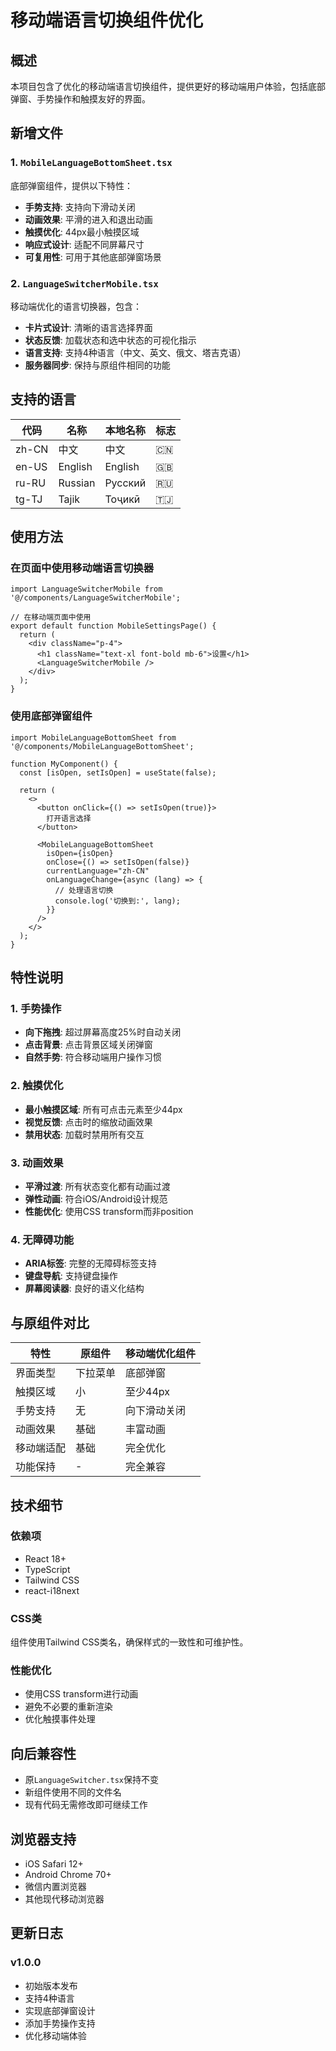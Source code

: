 # 移动端语言切换组件优化

## 概述

本项目包含了优化的移动端语言切换组件，提供更好的移动端用户体验，包括底部弹窗、手势操作和触摸友好的界面。

## 新增文件

### 1. `MobileLanguageBottomSheet.tsx`
底部弹窗组件，提供以下特性：
- **手势支持**: 支持向下滑动关闭
- **动画效果**: 平滑的进入和退出动画
- **触摸优化**: 44px最小触摸区域
- **响应式设计**: 适配不同屏幕尺寸
- **可复用性**: 可用于其他底部弹窗场景

### 2. `LanguageSwitcherMobile.tsx`
移动端优化的语言切换器，包含：
- **卡片式设计**: 清晰的语言选择界面
- **状态反馈**: 加载状态和选中状态的可视化指示
- **语言支持**: 支持4种语言（中文、英文、俄文、塔吉克语）
- **服务器同步**: 保持与原组件相同的功能

## 支持的语言

| 代码 | 名称 | 本地名称 | 标志 |
|------|------|----------|------|
| zh-CN | 中文 | 中文 | 🇨🇳 |
| en-US | English | English | 🇬🇧 |
| ru-RU | Russian | Русский | 🇷🇺 |
| tg-TJ | Tajik | Тоҷикӣ | 🇹🇯 |

## 使用方法

### 在页面中使用移动端语言切换器

```tsx
import LanguageSwitcherMobile from '@/components/LanguageSwitcherMobile';

// 在移动端页面中使用
export default function MobileSettingsPage() {
  return (
    <div className="p-4">
      <h1 className="text-xl font-bold mb-6">设置</h1>
      <LanguageSwitcherMobile />
    </div>
  );
}
```

### 使用底部弹窗组件

```tsx
import MobileLanguageBottomSheet from '@/components/MobileLanguageBottomSheet';

function MyComponent() {
  const [isOpen, setIsOpen] = useState(false);
  
  return (
    <>
      <button onClick={() => setIsOpen(true)}>
        打开语言选择
      </button>
      
      <MobileLanguageBottomSheet
        isOpen={isOpen}
        onClose={() => setIsOpen(false)}
        currentLanguage="zh-CN"
        onLanguageChange={async (lang) => {
          // 处理语言切换
          console.log('切换到:', lang);
        }}
      />
    </>
  );
}
```

## 特性说明

### 1. 手势操作
- **向下拖拽**: 超过屏幕高度25%时自动关闭
- **点击背景**: 点击背景区域关闭弹窗
- **自然手势**: 符合移动端用户操作习惯

### 2. 触摸优化
- **最小触摸区域**: 所有可点击元素至少44px
- **视觉反馈**: 点击时的缩放动画效果
- **禁用状态**: 加载时禁用所有交互

### 3. 动画效果
- **平滑过渡**: 所有状态变化都有动画过渡
- **弹性动画**: 符合iOS/Android设计规范
- **性能优化**: 使用CSS transform而非position

### 4. 无障碍功能
- **ARIA标签**: 完整的无障碍标签支持
- **键盘导航**: 支持键盘操作
- **屏幕阅读器**: 良好的语义化结构

## 与原组件对比

| 特性 | 原组件 | 移动端优化组件 |
|------|--------|----------------|
| 界面类型 | 下拉菜单 | 底部弹窗 |
| 触摸区域 | 小 | 至少44px |
| 手势支持 | 无 | 向下滑动关闭 |
| 动画效果 | 基础 | 丰富动画 |
| 移动端适配 | 基础 | 完全优化 |
| 功能保持 | - | 完全兼容 |

## 技术细节

### 依赖项
- React 18+
- TypeScript
- Tailwind CSS
- react-i18next

### CSS类
组件使用Tailwind CSS类名，确保样式的一致性和可维护性。

### 性能优化
- 使用CSS transform进行动画
- 避免不必要的重新渲染
- 优化触摸事件处理

## 向后兼容性

- 原`LanguageSwitcher.tsx`保持不变
- 新组件使用不同的文件名
- 现有代码无需修改即可继续工作

## 浏览器支持

- iOS Safari 12+
- Android Chrome 70+
- 微信内置浏览器
- 其他现代移动浏览器

## 更新日志

### v1.0.0
- 初始版本发布
- 支持4种语言
- 实现底部弹窗设计
- 添加手势操作支持
- 优化移动端体验